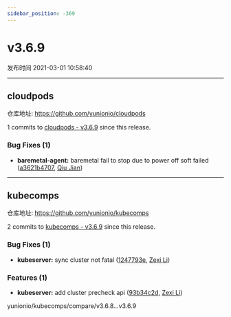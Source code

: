 ```yaml
---
sidebar_position: -369
---
```


# v3.6.9

发布时间 2021-03-01 10:58:40

-----

## cloudpods

仓库地址: https://github.com/yunionio/cloudpods

1 commits to [cloudpods - v3.6.9](https://github.com/yunionio/cloudpods/compare/v3.6.8...v3.6.9) since this release.

### Bug Fixes (1)
- **baremetal-agent:** baremetal fail to stop due to power off soft failed ([a3621b4707](https://github.com/yunionio/cloudpods/commit/a3621b4707a2b0dba7726f1a9841fcdca0991ec4), [Qiu Jian](mailto:qiujian@yunionyun.com))

-----

## kubecomps

仓库地址: https://github.com/yunionio/kubecomps

2 commits to [kubecomps - v3.6.9](https://github.com/yunionio/kubecomps/compare/v3.6.8...v3.6.9) since this release.

### Bug Fixes (1)
- **kubeserver:** sync cluster not fatal ([1247793e](https://github.com/yunionio/kubecomps/commit/1247793e5ff357d80629bfdec7a474188b91a2f9), [Zexi Li](mailto:zexi.li@qq.com))

### Features (1)
- **kubeserver:** add cluster precheck api ([93b34c2d](https://github.com/yunionio/kubecomps/commit/93b34c2dc94429d878da18cebbd5c849f6ab70a2), [Zexi Li](mailto:zexi.li@qq.com))

yunionio/kubecomps/compare/v3.6.8...v3.6.9

